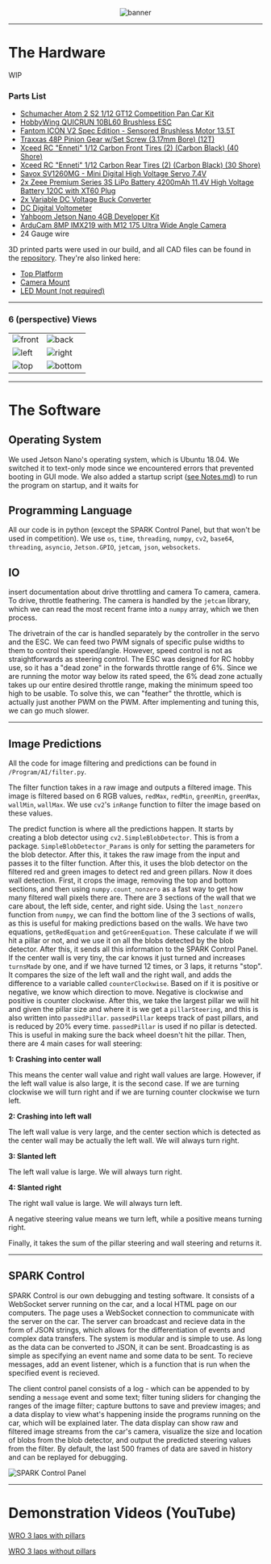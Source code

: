 <div align=center>

![banner](./banner.png)

</div>

***

# **The Hardware**

WIP
### Parts List
* [Schumacher Atom 2 S2 1/12 GT12 Competition Pan Car Kit](https://www.amainhobbies.com/schumacher-atom-2-s2-1-12-gt12-competition-pan-car-kit-schk179/p1055346)
* [HobbyWing QUICRUN 10BL60 Brushless ESC](https://www.hobbywingdirect.com/products/quicrun-wp-10bl60)
* [Fantom ICON V2 Spec Edition - Sensored Brushless Motor 13.5T](https://fantomracing.com/shop/motors/spec-motors/13-5-icon-v2-works-edition/)
* [Traxxas 48P Pinion Gear w/Set Screw (3.17mm Bore) (12T)](https://www.amazon.com/Traxxas-PINION-PITCH-SCREW-2428/dp/B00EFXMUO2)
* [Xceed RC "Enneti" 1/12 Carbon Front Tires (2) (Carbon Black) (40 Shore)](https://www.amainhobbies.com/xceed-rc-enneti-1-12-carbon-front-tires-2-carbon-black-40-shore-xcd101708/p385419?v=209225)
* [Xceed RC "Enneti" 1/12 Carbon Rear Tires (2) (Carbon Black) (30 Shore)](https://www.amainhobbies.com/xceed-rc-enneti-1-12-carbon-rear-tires-2-carbon-black-30-shore-xcd101710/p385420?v=209219)
* [Savox SV1260MG - Mini Digital High Voltage Servo 7.4V](https://www.savoxusa.com/products/savsv1260mg-mini-digital-high-voltage)
* [2x Zeee Premium Series 3S LiPo Battery 4200mAh 11.4V High Voltage Battery 120C with XT60 Plug](https://www.ebay.com/itm/384548969557)
* [2x Variable DC Voltage Buck Converter](https://www.amazon.com/Regulator-Adjustable-Converter-Electronic-Stabilizer/dp/B07PDGG84B/ref=sr_1_18)
* [DC Digital Voltometer](https://www.amazon.com/bayite-Digital-Voltmeter-Display-Motorcycle/dp/B00YALUXH0/)
* [Yahboom Jetson Nano 4GB Developer Kit](https://category.yahboom.net/collections/jetson/products/jetson-nano-sub)
* [ArduCam 8MP IMX219 with M12 175 Ultra Wide Angle Camera](https://www.arducam.com/product/8mp-imx219-175-degree-ultra-wide-angle-raspberry-pi-b0392/)
* 24 Gauge wire

3D printed parts were used in our build, and all CAD files can be found in the [repository](https://github.com/definitely-nobody-is-here/SPARK_Future-Engineers_2022/tree/master/Documentation/CAD). They're also linked here:
* [Top Platform](https://github.com/definitely-nobody-is-here/SPARK_Future-Engineers_2022/raw/master/Documentation/CAD/SPARK2022_platform.stl)
* [Camera Mount](https://github.com/definitely-nobody-is-here/SPARK_Future-Engineers_2022/raw/master/Documentation/CAD/SPARK2022_cameramount.stl)
* [LED Mount (not required)](https://github.com/definitely-nobody-is-here/SPARK_Future-Engineers_2022/raw/master/Documentation/CAD/SPARK2022_LEDmount.stl)


***

### 6 (perspective) Views
| | |
| ------------------------- | --------------------------- |
| ![front](./img/front.png) | ![back](./img/rear.png)     |
| ![left](./img/left.png)   | ![right](./img/right.png)   |
| ![top](./img/top.png)     | ![bottom](./img/bottom.png) |

***

# **The Software**

## **Operating System**

We used Jetson Nano's operating system, which is Ubuntu 18.04. We switched it to text-only mode since we encountered errors that prevented booting in GUI mode. We also added a startup script ([see Notes.md](./Notebook/Notes.md)) to run the program on startup, and it waits for 

## **Programming Language**

All our code is in python (except the SPARK Control Panel, but that won't be used in competition). We use `os`, `time`, `threading`, `numpy`, `cv2`, `base64`, `threading`, `asyncio`, `Jetson.GPIO`, `jetcam`, `json`, `websockets`.

## **IO**
insert documentation about drive throttling and camera
To camera, camera. To drive, throttle feathering.
The camera is handled by the `jetcam` library, which we can read the most recent frame into a `numpy` array, which we then process.

The drivetrain of the car is handled separately by the controller in the servo and the ESC. We can feed two PWM signals of specific pulse widths to them to control their speed/angle. However, speed control is not as straightforwards as steering control. The ESC was designed for RC hobby use, so it has a "dead zone" in the forwards throttle range of 6%. Since we are running the motor way below its rated speed, the 6% dead zone actually takes up our entire desired throttle range, making the minimum speed too high to be usable. To solve this, we can "feather" the throttle, which is actually just another PWM on the PWM. After implementing and tuning this, we can go much slower.

***

## **Image Predictions**

All the code for image filtering and predictions can be found in `/Program/AI/filter.py`.

The filter function takes in a raw image and outputs a filtered image. This image is filtered based on 6 RGB values, `redMax`, `redMin`, `greenMin`, `greenMax`, `wallMin`, `wallMax`. We use `cv2`'s `inRange` function to filter the image based on these values.

The predict function is where all the predictions happen. It starts by creating a blob detector using `cv2.SimpleBlobDetector`. This is from a package. `SimpleBlobDetector_Params` is only for setting the parameters for the blob detector. After this, it takes the raw image from the input and passes it to the filter function. After this, it uses the blob detector on the filtered red and green images to detect red and green pillars. Now it does wall detection. First, it crops the image, removing the top and bottom sections, and then using `numpy.count_nonzero` as a fast way to get how many filtered wall pixels there are. There are 3 sections of the wall that we care about, the left side, center, and right side. Using the `last_nonzero` function from `numpy`, we can find the bottom line of the 3 sections of walls, as this is useful for making predictions based on the walls. We have two equations, `getRedEquation` and `getGreenEquation`. These calculate if we will hit a pillar or not, and we use it on all the blobs detected by the blob detector. After this, it sends all this information to the SPARK Control Panel. If the center wall is very tiny, the car knows it just turned and increases `turnsMade` by one, and if we have turned 12 times, or 3 laps, it returns "stop". It compares the size of the left wall and the right wall, and adds the difference to a variable called `counterClockwise`. Based on if it is positive or negative, we know which direction to move. Negative is clockwise and positive is counter clockwise. After this, we take the largest pillar we will hit and given the pillar size and where it is we get a `pillarSteering`, and this is also written into `passedPillar`. `passedPillar` keeps track of past pillars, and is reduced by 20% every time. `passedPillar` is used if no pillar is detected. This is useful in making sure the back wheel doesn't hit the pillar. Then, there are 4 main cases for wall steering:

**1: Crashing into center wall**

This means the center wall value and right wall values are large. However, if the left wall value is also large, it is the second case. If we are turning clockwise we will turn right and if we are turning counter clockwise we turn left.

**2: Crashing into left wall**

The left wall value is very large, and the center section which is detected as the center wall may be actually the left wall. We will always turn right.

**3: Slanted left**

The left wall value is large. We will always turn right.

**4: Slanted right**

The right wall value is large. We will always turn left.

A negative steering value means we turn left, while a positive means turning right.

Finally, it takes the sum of the pillar steering and wall steering and returns it.

***

## **SPARK Control**
SPARK Control is our own debugging and testing software. It consists of a WebSocket server running on the car, and a local HTML page on our computers. The page uses a WebSocket connection to communicate with the server on the car. The server can broadcast and recieve data in the form of JSON strings, which allows for the differentiation of events and complex data transfers. The system is modular and is simple to use. As long as the data can be converted to JSON, it can be sent. Broadcasting is as simple as specifying an event name and some data to be sent. To recieve messages, add an event listener, which is a function that is run when the specified event is recieved.

The client control panel consists of a log - which can be appended to by sending a `message` event and some text; filter tuning sliders for changing the ranges of the image filter; capture buttons to save and preview images; and a data display to view what's happening inside the programs running on the car, which will be explained later. The data display can show raw and filtered image streams from the car's camera, visualize the size and location of blobs from the blob detector, and output the predicted steering values from the filter. By default, the last 500 frames of data are saved in history and can be replayed for debugging.

![SPARK Control Panel](./img/SPARK_Control.png)

***

# **Demonstration Videos (YouTube)**

[WRO 3 laps with pillars](https://youtu.be/0uMp_ExglOw)

[WRO 3 laps without pillars](https://youtu.be/Jp8k1qW5pQU)
